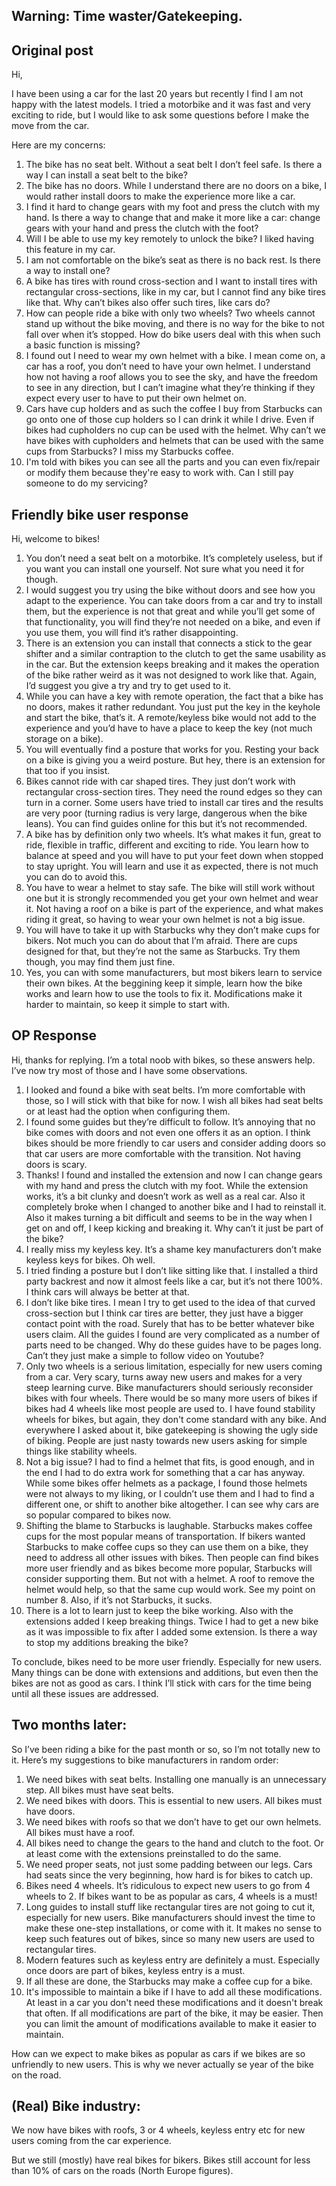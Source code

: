 ## Warning: Time waster/Gatekeeping.

## 

## Original post

Hi,

I have been using a car for the last 20 years but recently I find I am not happy with the latest models. I tried a motorbike and it was fast and very exciting to ride, but I would like to ask some questions before I make the move from the car.

Here are my concerns:

1. The bike has no seat belt. Without a seat belt I don’t feel safe. Is there a way I can install a seat belt to the bike?
2. The bike has no doors. While I understand there are no doors on a bike, I would rather install doors to make the experience more like a car. 
3. I find it hard to change gears with my foot and press the clutch with my hand. Is there a way to change that and make it more like a car: change gears with your hand and press the clutch with the foot? 
4. Will I be able to use my key remotely to unlock the bike? I liked having this feature in my car. 
5. I am not comfortable on the bike’s seat as there is no back rest. Is there a way to install one? 
6. A bike has tires with round cross-section and I want to install tires with rectangular cross-sections, like in my car, but I cannot find any bike tires like that. Why can’t bikes also offer such tires, like cars do? 
7. How can people ride a bike with only two wheels? Two wheels cannot stand up without the bike moving, and there is no way for the bike to not fall over when it’s stopped. How do bike users deal with this when such a basic function is missing? 
8. I found out I need to wear my own helmet with a bike. I mean come on, a car has a roof, you don’t need to have your own helmet. I understand how not having a roof allows you to see the sky, and have the freedom to see in any direction, but I can’t imagine what they’re thinking if they expect every user to have to put their own helmet on. 
9. Cars have cup holders and as such the coffee I buy from Starbucks can go onto one of those cup holders so I can drink it while I drive. Even if bikes had cupholders no cup can be used with the helmet. Why can’t we have bikes with cupholders and helmets that can be used with the same cups from Starbucks? I miss my Starbucks coffee.
10. I'm told with bikes you can see all the parts and you can even fix/repair or modify them because they're easy to work with. Can I still pay someone to do my servicing?

## Friendly bike user response

Hi, welcome to bikes! 

1. You don’t need a seat belt on a motorbike. It’s completely useless, but if you want you  can install one yourself. Not sure what you need it for though. 
2. I would suggest you try using the bike without doors and see how you adapt to the experience. You can take doors from a car and try to install them, but the experience is not that great and while you’ll get some of that functionality, you will find they’re not needed on a bike, and even if you use them, you will find it’s rather disappointing. 
3. There is an extension you can install that connects a stick to the gear shifter and a similar contraption to the clutch to get the same usability as in the car. But the extension keeps breaking and it makes the operation of the bike rather weird as it was not designed to work like that. Again, I’d suggest you give a try and try to get used to it. 
4. While you can have a key with remote operation, the fact that a bike has no doors, makes it rather redundant. You just put the key in the keyhole and start the bike, that’s it. A remote/keyless bike would not add to the experience and you’d have to have a place to keep the key (not much storage on a bike).
5. You will eventually find a posture that works for you. Resting your back on a bike is giving you a weird posture. But hey, there is an extension for that too if you insist. 
6. Bikes cannot ride with car shaped tires. They just don’t work with rectangular cross-section tires. They need the round edges so they can turn in a corner. Some users have tried to install car tires and the results are very poor (turning radius is very large, dangerous when the bike leans). You can find guides online for this but it’s not recommended. 
7. A bike has by definition only two wheels. It’s what makes it fun, great to ride, flexible in traffic, different and exciting to ride. You learn how to balance at speed and you will have to put your feet down when stopped to stay upright. You will learn and use it as expected, there is not much you can do to avoid this. 
8. You have to wear a helmet to stay safe. The bike will still work without one but it is strongly recommended you get your own helmet and wear it. Not having a roof on a bike is part of the experience, and what makes riding it great, so having to wear your own helmet is not a big issue. 
9. You will have to take it up with Starbucks why they don’t make cups for bikers. Not much you can do about that I’m afraid. There are cups designed for that, but they’re not the same as Starbucks. Try them though, you may find them just fine.
10. Yes, you can with some manufacturers, but most bikers learn to service their own bikes. At the beggining keep it simple, learn how the bike works and learn how to use the tools to fix it. Modifications make it harder to maintain, so keep it simple to start with.

## OP Response

Hi, thanks for replying. I’m a total noob with bikes, so these answers help. I’ve now try most of those and I have some observations.

1. I looked and found a bike with seat belts. I’m more comfortable with those, so I will stick with that bike for now. I wish all bikes had seat belts or at least had  the option when configuring them. 
2. I found some guides but they’re difficult to follow. It’s annoying that no bike comes with doors and not even one offers it as an option. I think bikes should be more friendly to car users and consider adding doors so that car users are more comfortable with the transition. Not having doors is scary. 
3. Thanks! I found and installed the extension and now I can change gears with my hand and press the clutch with my foot. While the extension works, it’s a bit clunky and doesn’t work as well as a real car. Also it completely broke when I changed to another  bike and I had to reinstall it. Also it makes turning a bit difficult and seems to be in the way when I get on and off, I keep kicking and breaking it. Why can’t it just be part of the bike? 
4. I really miss my keyless key. It’s a shame key manufacturers don’t make keyless keys for bikes. Oh well. 
5. I tried finding a posture but I don’t like sitting like that. I installed a third party backrest and now it almost feels like a car, but it’s not there 100%. I think cars will always be better at that. 
6. I don’t like bike tires. I mean I try to get used to the idea of that curved cross-section but I think car tires are better, they just have a bigger contact point with the road. Surely that has to be better whatever bike users claim. All the guides I found are very complicated as a number of parts need to be changed. Why do these guides have to be pages long. Can’t they just make a simple to follow video on Youtube? 
7. Only two wheels is a serious limitation, especially for new users coming from a car. Very scary, turns away new users and makes for a very steep learning curve. Bike manufacturers should seriously reconsider bikes with four wheels. There would be so many more users of bikes if bikes had 4 wheels like most people are used to. I have found stability wheels for bikes, but again, they don't come standard with any bike. And everywhere I asked about it, bike gatekeeping is showing the ugly side of biking. People are just nasty towards new users asking for simple things like stability wheels. 
8. Not a big issue? I had to find a helmet that fits, is good enough, and in the end I had to do extra work for something that a car has anyway. While some bikes offer helmets as a package, I found those helmets were not always to my liking, or I couldn’t use them and I had to find a different one, or shift to another bike altogether. I can see why cars are so popular compared to bikes now. 
9. Shifting the blame to Starbucks is laughable. Starbucks makes coffee cups for the most popular means of transportation. If bikers wanted Starbucks to make coffee cups so they can use them on a bike, they need to address all other issues with bikes. Then people can find bikes more user friendly and as bikes become more popular, Starbucks will consider supporting them. But not with a helmet. A roof to remove the helmet would help, so that the same cup would work. See my point on number 8. Also, if it’s not Starbucks, it sucks.
10. There is a lot to learn just to keep the bike working. Also with the extensions added I keep breaking things. Twice I had to get a new bike as it was impossible to fix after I added some extension. Is there a way to stop my additions breaking the bike?


To conclude, bikes need to be more user friendly. Especially for new users. Many things can be done with extensions and additions, but even then the bikes are not as good as cars. I think I’ll stick with cars for the time being until all these issues are addressed.

## Two months later:

So I’ve been riding a bike for the past month or so, so I’m not totally new to it. Here’s my suggestions to bike manufacturers in random order:

1. We need bikes with seat belts. Installing one manually is an unnecessary step. All bikes must have seat belts.
2. We need bikes with doors. This is essential to new users. All bikes must have doors.
3. We need bikes with roofs so that we don’t have to get our own helmets.  All bikes must have a roof.
4. All bikes need to change the gears to the hand and clutch to the foot. Or at least come with the extensions preinstalled to do the same. 
5. We need proper seats, not just some padding between our legs. Cars had seats since the very beginning, how hard is for bikes to catch up. 
6. Bikes need 4 wheels. It’s ridiculous to expect new users to go from 4 wheels to 2. If bikes want to be as popular as cars, 4 wheels is a must! 
7. Long guides to install stuff like rectangular tires are not going to cut it, especially for new users. Bike manufacturers should invest the time to make these one-step installations, or come with it. It makes no sense to keep such features out of bikes, since so many new users are used to rectangular tires. 
8. Modern features such as keyless entry are definitely a must. Especially once doors are part of bikes, keyless entry is a must.
9. If all these are done, the Starbucks may make a coffee cup for a bike. 
10. It's impossible to maintain a bike if I have to add all these modifications. At least in a car you don't need these modifications and it doesn't break that often. If all modifications are part of the bike, it may be easier. Then you can limit the amount of modifications available to make it easier to maintain.

How can we expect to make bikes as popular as cars if we bikes are so unfriendly to new users. This is why we never actually se year of the bike on the road.


## (Real) Bike industry:

We now have bikes with roofs, 3 or 4 wheels, keyless entry etc for new users coming from the car experience. 

But we still (mostly) have real bikes for bikers. Bikes still account for less than 10% of cars on the roads (North Europe figures).
